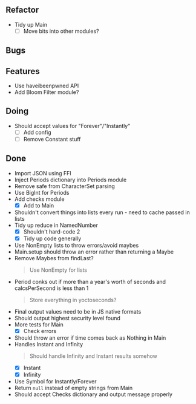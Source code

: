 ## Refactor

- Tidy up Main
    * [ ] Move bits into other modules?

## Bugs


## Features

- Use haveibeenpwned API
- Add Bloom Filter module?

## Doing

- Should accept values for "Forever"/"Instantly"
    * [ ] Add config
    * [ ] Remove Constant stuff

## Done

- Import JSON using FFI
- Inject Periods dictionary into Periods module
- Remove safe from CharacterSet parsing
- Use BigInt for Periods
- Add checks module
    * [x] Add to Main
- Shouldn't convert things into lists every run - need to cache passed in lists
- Tidy up reduce in NamedNumber
    * [x] Shouldn't hard-code 2
    * [x] Tidy up code generally
- Use NonEmpty lists to throw errors/avoid maybes
- Main.setup should throw an error rather than returning a Maybe
- Remove Maybes from findLast?
    > Use NonEmpty for lists
- Period conks out if more than a year's worth of seconds and calcsPerSecond is less than 1
    > Store everything in yoctoseconds?
- Final output values need to be in JS native formats
- Should output highest security level found
- More tests for Main
    * [x] Check errors
- Should throw an error if time comes back as Nothing in Main
- Handles Instant and Infinity
    > Should handle Infinity and Instant results somehow
    * [x] Instant
    * [x] Infinity
- Use Symbol for Instantly/Forever
- Return `null` instead of empty strings from Main
- Should accept Checks dictionary and output message properly
